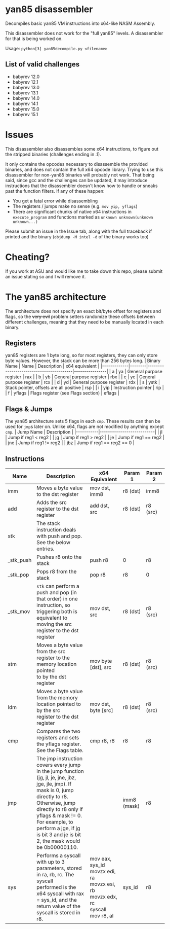 # yan85 disassembler
Decompiles basic yan85 VM instructions into x64-like NASM Assembly.

This disassembler does not work for the "full yan85" levels. A disassembler for that is being worked on.

Usage: `python[3] yan85decompile.py <filename>`

## List of valid challenges
- babyrev 12.0
- babyrev 12.1
- babyrev 13.0
- babyrev 13.1
- babyrev 14.0
- babyrev 14.1
- babyrev 15.0
- babyrev 15.1

# Issues
This disassembler also disassembles some x64 instructions, to figure out the stripped binaries (challenges ending in .1).

It only contains the opcodes necessary to disassemble the provided binaries, and does not contain the full x64 opcode library. Trying to use this disassembler for non-yan85 binaries will probably not work. That being said, since gcc and the challenges can be updated, it may introduce instructions that the disassembler doesn't know how to handle or sneaks past the function filters. If any of these happen:
- You get a fatal error while disassembling
- The registers / jumps make no sense (e.g. `mov yip, yflags`)
- There are significant chunks of native x64 instructions in `execute_program` and functions marked as `unknown unknown(unknown unknown...)`

Please submit an issue in the Issue tab, along with the full traceback if printed and the binary (`objdump -M intel -d` of the binary works too)

# Cheating?
If you work at ASU and would like me to take down this repo, please submit an issue stating so and I will remove it.

# The yan85 architecture
The architecture does not specify an exact bit/byte offset for registers and flags, so the ~~very evil~~ problem setters randomize these offsets between different challenges, meaning that they need to be manually located in each binary.
## Registers
yan85 registers are 1 byte long, so for most registers, they can only store byte values. However, the stack can be more than 256 bytes long.
| Binary Name | Name   | Description                             | x64 equivalent |
|-------------|--------|-----------------------------------------|----------------|
| a           | ya     | General purpose register                | rax            |
| b           | yb     | General purpose register                | rbx            |
| c           | yc     | General purpose register                | rcx            |
| d           | yd     | General purpose register                | rdx            |
| s           | ystk   | Stack pointer, offsets are all positive | rsp            |
| i           | yip    | Instruction pointer                     | rip            |
| f           | yflags | Flags register (see Flags section)      | eflags         |

## Flags & Jumps
The yan85 architecture sets 5 flags in each `cmp`. These results can then be used for `jmp`s later on. Unlike x64, flags are not modified by anything except `cmp`.
| Jump Name | Description               |
|-----------|---------------------------|
| jl        | Jump if reg1 < reg2       |
| jg        | Jump if reg1 > reg2       |
| je        | Jump if reg1 == reg2      |
| jne       | Jump if reg1 != reg2      |
| jbz       | Jump if reg1 == reg2 == 0 |

## Instructions
| Name      | Description                                                                                                                                                                                                                                                                                           | x64 Equivalent                                                                              | Param 1     | Param 2  |
|-----------|-------------------------------------------------------------------------------------------------------------------------------------------------------------------------------------------------------------------------------------------------------------------------------------------------------|---------------------------------------------------------------------------------------------|-------------|----------|
| imm       | Moves a byte value to the dst register                                                                                                                                                                                                                                                                | mov dst, imm8                                                                               | r8 (dst)    | imm8     |
| add       | Adds the src register to the dst register                                                                                                                                                                                                                                                             | add dst, src                                                                                | r8 (dst)    | r8 (src) |
| stk       | The stack instruction deals with push and pop. See the below entries.                                                                                                                                                                                                                                 |                                                                                             |             |          |
| _stk_push | Pushes r8 onto the stack                                                                                                                                                                                                                                                                              | push r8                                                                                     | 0           | r8       |
| _stk_pop  | Pops r8 from the stack                                                                                                                                                                                                                                                                                | pop r8                                                                                      | r8          | 0        |
| _stk_mov  | `stk` can perform a push and pop (in that order) in one instruction, so<br>triggering both is equivalent to moving the src register to the dst register                                                                                                                                               | mov dst, src                                                                                | r8 (dst)    | r8 (src) |
| stm       | Moves a byte value from the src register to the memory location pointed<br>to by the dst register                                                                                                                                                                                                     | mov byte [dst], src                                                                         | r8 (dst)    | r8 (src) |
| ldm       | Moves a byte value from the memory location pointed to by the src<br>register to the dst register                                                                                                                                                                                                     | mov dst, byte [src]                                                                         | r8 (dst)    | r8 (src) |
| cmp       | Compares the two registers and sets the yflags register. See the Flags table.                                                                                                                                                                                                                         | cmp r8, r8                                                                                  | r8          | r8       |
| jmp       | The jmp instruction covers every jump in the jump function<br>(jg, jl, je, jne, jbz, jge, jle, jmp). If mask is 0, jump directly to r8.<br>Otherwise, jump directly to r8 only if yflags & mask != 0. For example, to<br>perform a jge, if jg is bit 3 and je is bit 2, the mask would be 0b00000110. |                                                                                             | imm8 (mask) | r8       |
| sys       | Performs a syscall with up to 3 parameters, stored in ra, rb, rc. The syscall<br>performed is the x64 syscall with rax = sys_id, and the return value of the<br>syscall is stored in r8.                                                                                                              | mov eax, sys_id<br>movzx edi, ra<br>movzx esi, rb<br>movzx edx, rc<br>syscall<br>mov r8, al | sys_id      | r8       |
